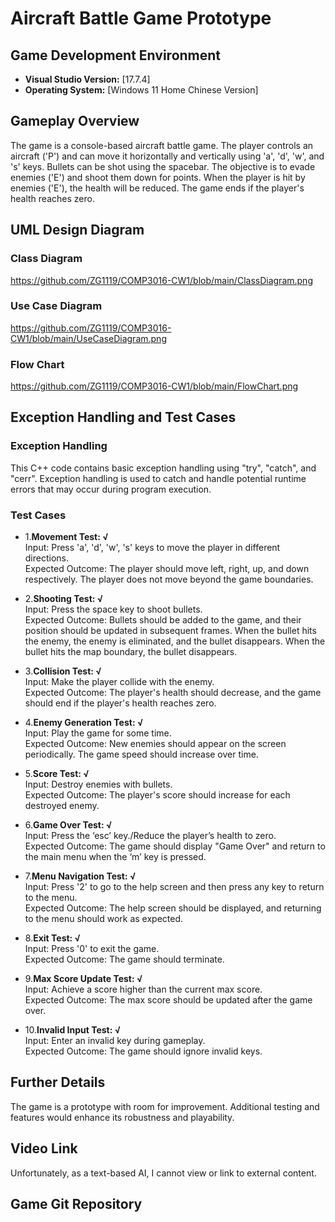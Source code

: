 # Aircraft Battle Game Prototype

## Game Development Environment

- **Visual Studio Version:** [17.7.4]
- **Operating System:** [Windows 11 Home Chinese Version]

## Gameplay Overview

The game is a console-based aircraft battle game. The player controls an aircraft ('P') and can move it horizontally and vertically using 'a', 'd', 'w', and 's' keys. Bullets can be shot using the spacebar. The objective is to evade enemies ('E') and shoot them down for points. When the player is hit by enemies ('E'), the health will be reduced. The game ends if the player's health reaches zero.

## UML Design Diagram

### Class Diagram
https://github.com/ZG1119/COMP3016-CW1/blob/main/ClassDiagram.png

### Use Case Diagram
https://github.com/ZG1119/COMP3016-CW1/blob/main/UseCaseDiagram.png

### Flow Chart
https://github.com/ZG1119/COMP3016-CW1/blob/main/FlowChart.png

## Exception Handling and Test Cases

### Exception Handling

This C++ code contains basic exception handling using "try", "catch", and "cerr". Exception handling is used to catch and handle potential runtime errors that may occur during program execution.

### Test Cases

- 1.**Movement Test: √**<br>
  Input: Press 'a', 'd', 'w', 's' keys to move the player in different directions.<br>
  Expected Outcome: The player should move left, right, up, and down respectively. The player does not move beyond the game boundaries.<br>

- 2.**Shooting Test: √**<br>
  Input: Press the space key to shoot bullets.<br>
  Expected Outcome: Bullets should be added to the game, and their position should be updated in subsequent frames. When the bullet hits the enemy, the enemy is eliminated, and the bullet disappears. When the bullet hits the map boundary, the bullet disappears.<br>

- 3.**Collision Test: √**<br>
  Input: Make the player collide with the enemy.<br>
  Expected Outcome: The player's health should decrease, and the game should end if the player's health reaches zero.<br>

- 4.**Enemy Generation Test: √**<br>
  Input: Play the game for some time.<br>
  Expected Outcome: New enemies should appear on the screen periodically. The game speed should increase over time.<br>

- 5.**Score Test: √**<br>
  Input: Destroy enemies with bullets.<br>
  Expected Outcome: The player's score should increase for each destroyed enemy.<br>

- 6.**Game Over Test: √**<br>
  Input: Press the ‘esc’ key./Reduce the player’s health to zero.<br>
  Expected Outcome: The game should display "Game Over" and return to the main menu when the ‘m’ key is pressed.<br>

- 7.**Menu Navigation Test: √**<br>
  Input: Press '2' to go to the help screen and then press any key to return to the menu.<br>
  Expected Outcome: The help screen should be displayed, and returning to the menu should work as expected.<br>

- 8.**Exit Test: √**<br>
  Input: Press '0' to exit the game.<br>
  Expected Outcome: The game should terminate.<br>

- 9.**Max Score Update Test: √**<br>
  Input: Achieve a score higher than the current max score.<br>
  Expected Outcome: The max score should be updated after the game over.<br>

- 10.**Invalid Input Test: √**<br>
  Input: Enter an invalid key during gameplay.<br>
  Expected Outcome: The game should ignore invalid keys.<br>

## Further Details

The game is a prototype with room for improvement. Additional testing and features would enhance its robustness and playability.

## Video Link
Unfortunately, as a text-based AI, I cannot view or link to external content.

## Game Git Repository

